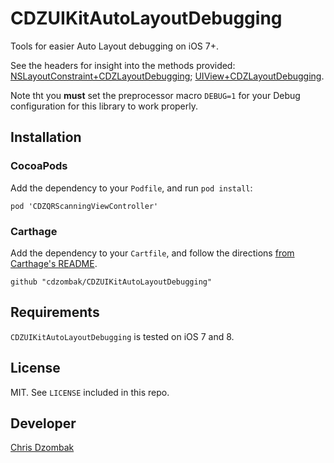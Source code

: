# CDZUIKitAutoLayoutDebugging

Tools for easier Auto Layout debugging on iOS 7+.

See the headers for insight into the methods provided: [NSLayoutConstraint+CDZLayoutDebugging](UIKitAutoLayoutDebugging/NSLayoutConstraint%2BCDZLayoutDebugging.h); [UIView+CDZLayoutDebugging](UIKitAutoLayoutDebugging/UIView%2BCDZLayoutDebugging.h).

Note tht you **must** set the preprocessor macro `DEBUG=1` for your Debug configuration for this library to work properly.

## Installation

### CocoaPods

Add the dependency to your `Podfile`, and run `pod install`:

```
pod 'CDZQRScanningViewController'
```

### Carthage

Add the dependency to your `Cartfile`, and follow the directions [from Carthage's README](https://github.com/Carthage/Carthage#adding-frameworks-to-an-application).

```
github "cdzombak/CDZUIKitAutoLayoutDebugging"
```

## Requirements

`CDZUIKitAutoLayoutDebugging` is tested on iOS 7 and 8.

## License

MIT. See `LICENSE` included in this repo.

## Developer

[Chris Dzombak](https://www.dzombak.com)
